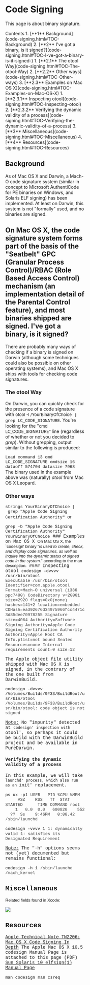 Code Signing
============
This page is about binary signature.

<div class="sites-embed-align-left-wrapping-off">
<div class="sites-embed-border-off sites-embed" style="width:250px;">
<div class="sites-embed-content sites-embed-type-toc">
<div class="goog-toc sites-embed-toc-maxdepth-6">
Contents
1.  [**1** Background](code-signing.html#TOC-Background)
2.  [**2** I've got a binary, is it signed?](code-signing.html#TOC-I-ve-got-a-binary-is-it-signed-)
    1.  [**2.1** The otool Way](code-signing.html#TOC-The-otool-Way)
    2.  [**2.2** Other ways](code-signing.html#TOC-Other-ways)
    3.  [**2.3** Examples on Mac OS X](code-signing.html#TOC-Examples-on-Mac-OS-X)
        1.  [**2.3.1** Inspecting otool](code-signing.html#TOC-Inspecting-otool)
        2.  [**2.3.2** Verifying the dynamic validity of a process](code-signing.html#TOC-Verifying-the-dynamic-validity-of-a-process)
3.  [**3** Miscellaneous](code-signing.html#TOC-Miscellaneous)
4.  [**4** Resources](code-signing.html#TOC-Resources)


Background
----------
As of Mac OS X and Darwin, a Mach-O code signature system (similar in concept to Microsoft AuthentiCode for PE binaries on Windows, and Solaris ELF signing) has been implemented. At least on Darwin, this system is not "formally" used, and no binaries are signed.

On Mac OS X, the code signature system forms part of the basis of the "Seatbelt" GPC (Granular Process Control)/RBAC (Role Based Access Control) mechanism (an implementation detail of the Parental Control feature), and most binaries shipped are signed.
I've got a binary, is it signed?
--------------------------------
There are probably many ways of checking if a binary is signed on Darwin (although some techniques could also be possible on other operating systems), and Mac OS X ships with tools for checking code signatures.
### The otool Way
On Darwin, you can quickly check for the presence of a code signature with <span style="font-size:small">otool -l /YourBinaryOfChoice</span><span style="font-family:courier new,monospace"><span style="font-size:small"> | grep LC_CODE_SIGNATURE</span></span>. You're looking for the "<span style="font-size:small">cmd LC_CODE_SIGNATURE</span><span style="font-family:arial,sans-serif">"</span> line (regardless of whether or not you decided to <span style="font-style:italic">grep</span>).
 Without grepping, output similar to the following is produced:

 <span><span style="font-family:courier new,monospace"><span style="font-size:small">Load command 13</span></span></span><span style="font-family:courier new,monospace"><span style="font-size:small">
</span></span><span style="font-family:courier new,monospace"><span style="font-size:small"> </span></span><span><span style="font-family:courier new,monospace"><span style="font-size:small">cmd LC_CODE_SIGNATURE</span></span></span><span style="font-family:courier new,monospace"><span style="font-size:small">
</span></span><span style="font-family:courier new,monospace"><span style="font-size:small"> </span></span><span><span style="font-family:courier new,monospace"><span style="font-size:small">cmdsize 16</span></span></span><span style="font-family:courier new,monospace"><span style="font-size:small">
</span></span><span style="font-family:courier new,monospace"><span style="font-size:small"> </span></span><span><span style="font-family:courier new,monospace"><span style="font-size:small">dataoff 574</span></span></span><span><span style="font-family:courier new,monospace"><span style="font-size:small">704</span></span><span style="font-family:courier new,monospace"><span style="font-size:small">
</span></span><span style="font-family:courier new,monospace"><span style="font-size:small"> </span></span><span style="font-family:courier new,monospace"><span style="font-size:small">datasize 7968</span></span><span style="font-family:courier new,monospace"><span style="font-size:small">
</span></span>
 The binary used in the example above was (naturally) <span style="font-style:italic">otool</span> from Mac OS X Leopard.</span>
### Other ways
<span><span style="font-family:courier new,monospace"><span style="font-size:small">strings YourBinaryOfChoice | grep "Apple Code Signing Certification Authority"
</span></span></span>
<span style="font-family:courier new;font-size:12px">
</span>
or
<div style="font-family:courier new,monospace">
<span style="font-size:12px">
</span>
<div style="font-family:courier new,monospace">
<span style="font-size:12px"><span style="font-size:13px"></span></span>
<span style="font-family:courier new,monospace"><span style="font-size:small">grep -b </span></span><span><span><span style="font-family:courier new,monospace"><span style="font-size:small">"Apple Code Signing Certification Authority"</span></span></span></span><span style="font-family:courier new,monospace"><span style="font-size:small"> YourBinaryOfChoice</span></span>
### Examples on Mac OS X
<span style="font-family:arial,sans-serif"><span style="font-size:small">On Mac OS X, the `codesign' binary "<span style="font-style:italic">is used to create, check, and display code signatures, as well as inquire into the dynamic status of signed code in the system.</span>" according to the man description.</span></span>
#### Inspecting otool
<span style="font-family:arial"></span>
<span style="font-family:courier new,monospace"><span style="font-size:small">codesign -dvvvv /usr/bin/otool </span></span>
<span style="font-family:courier new,monospace"><span style="font-size:small"><span style="color:rgb(68,68,68)">Executable=/usr/bin/otool</span></span></span>
<span style="font-family:courier new,monospace"><span style="font-size:small"><span style="color:rgb(68,68,68)">Identifier=com.apple.otool</span></span></span>
<span style="font-family:courier new,monospace"><span style="font-size:small"><span style="color:rgb(68,68,68)">Format=Mach-O universal (i386 ppc7400)</span></span></span>
<span style="font-family:courier new,monospace"><span style="font-size:small"><span style="color:rgb(68,68,68)">CodeDirectory v=20001 size=2920 flags=0x0(none) hashes=141+2 location=embedded</span></span></span>
<span style="font-family:courier new,monospace"><span style="font-size:small"><span style="color:rgb(68,68,68)">CDHash=ea392676d34975966fcc4471c3d85dee70978255</span></span></span>
<span style="font-family:courier new,monospace"><span style="font-size:small"><span style="color:rgb(68,68,68)">Signature size=4064</span></span></span>
<span style="font-family:courier new,monospace"><span style="font-size:small"><span style="color:rgb(68,68,68)">Authority=Software Signing</span></span></span>
<span style="font-family:courier new,monospace"><span style="font-size:small"><span style="color:rgb(68,68,68)">Authority=Apple Code Signing Certification Authority</span></span></span>
<span style="font-family:courier new,monospace"><span style="font-size:small"><span style="color:rgb(68,68,68)">Authority=Apple Root CA</span></span></span>
<span style="font-family:courier new,monospace"><span style="font-size:small"><span style="color:rgb(68,68,68)">Info.plist=not bound</span></span></span>
<span style="font-family:courier new,monospace"><span style="font-size:small"><span style="color:rgb(68,68,68)">Sealed Resources=none</span></span></span>
<span style="font-family:courier new,monospace"><span style="font-size:small"><span style="color:rgb(68,68,68)">Internal requirements count=0 size=12</span></span></span>

The Apple object file utility shipped with Mac OS X is signed, in the contrary of the one built from DarwinBuild.


<span style="font-family:courier new,monospace"><span style="font-size:small">codesign -dvvvv /Volumes/Builds/9F33/BuildRoot/usr/bin/otool </span></span>
<span style="font-family:courier new,monospace"><span style="font-size:small"><span style="color:rgb(68,68,68)">/Volumes/Builds/9F33/BuildRoot/usr/bin/otool: code object is not signed</span></span></span>


<span style="text-decoration:underline">Note:</span> No "impurity" detected at `codesign' inspection with `otool', so perhaps it could be build with the DarwinBuild project and be available in PureDarwin.
#### Verifying the dynamic validity of a process
In this example, we will take `launchd' process, which also run as an `init' replacement.

<span style="font-family:courier new,monospace"><span style="font-size:small">ps ux -p1</span></span>
<span style="font-family:courier new,monospace"><span style="font-size:small"><span style="color:rgb(68,68,68)">USER   PID %CPU %MEM      VSZ    RSS   TT  STAT STARTED      TIME COMMAND</span></span></span>
<span style="font-family:courier new,monospace"><span style="font-size:small"><span style="color:rgb(68,68,68)">root     1   0.0  0.0   600820    552   ??  Ss    9:46PM   0:00.42 /sbin/launchd</span></span></span>


<span style="font-family:courier new,monospace"><span style="font-size:small">codesign -vvvv 1</span></span>
<span style="font-family:courier new,monospace"><span style="font-size:small"><span style="color:rgb(68,68,68)">1: dynamically valid</span></span></span>
<span style="font-family:courier new,monospace"><span style="font-size:small"><span style="color:rgb(68,68,68)">1: satisfies its Designated Requirement</span></span></span>
<span style="color:rgb(68,68,68);font-family:courier new;font-size:12px"><span style="color:rgb(0,0,0);font-family:arial;font-size:13px"></span></span>

<span style="text-decoration:underline">Note:</span> The "-h" options seems not (yet) documented but remains functional:

<span style="font-family:courier new,monospace"><span style="font-size:small">codesign -h 1</span></span>
<span style="font-family:courier new,monospace"><span style="font-size:small"><span style="color:rgb(68,68,68)">/sbin/launchd</span></span></span>
<span style="font-family:courier new,monospace"><span style="font-size:small"><span style="color:rgb(68,68,68)">/mach_kernel</span></span></span>


Miscellaneous
-------------
<span style="font-family:arial"><span style="font-size:small">Related fields found in Xcode:</span></span>

[![](../../_/rsrc/1227919887971/developers/universal-binaries/code-signing/Xcode%20codesign%20options.png)](code-signing/Xcode%20codesign%20options.png%3Fattredirects=0)

Resources
---------
[Apple Technical Note TN2206: Mac OS X Code Signing In Depth](http://www.webcitation.org/query?url=http%3A%2F%2Fdeveloper.apple.com%2Ftechnotes%2Ftn2007%2Ftn2206.html&date=2008-10-11)
The Apple Mac OS X 10.5 codesign Manual Page is attached to this page (PDF)
[Sun Solaris 10 elfsign(1) Manual Page](http://www.webcitation.org/query?url=http%3A%2F%2Fdocs.sun.com%2Fapp%2Fdocs%2Fdoc%2F819-2239%2Felfsign-1%3Fa%3Dview&date=2008-10-11)

<span style="font-family:courier new,monospace"><span style="font-size:small">man codesign</span></span>
<span style="font-family:courier new,monospace"><span style="font-size:small">man csreq</span></span>
